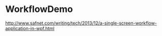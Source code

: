 # WorkflowDemo
http://www.safnet.com/writing/tech/2013/12/a-single-screen-workflow-application-in-wpf.html

